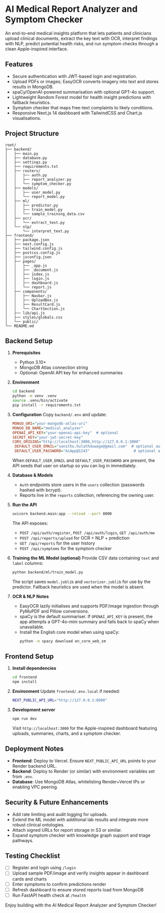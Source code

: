 # AI Medical Report Analyzer and Symptom Checker

An end-to-end medical insights platform that lets patients and clinicians upload clinical documents, extract the key text with OCR, interpret findings with NLP, predict potential health risks, and run symptom checks through a clean Apple-inspired interface.

## Features
- Secure authentication with JWT-based login and registration.
- Upload PDFs or images; EasyOCR converts imagery into text and stores results in MongoDB.
- spaCy/OpenAI-powered summarisation with optional GPT-4o support.
- Lightweight Random Forest model for health insight predictions with fallback heuristics.
- Symptom checker that maps free-text complaints to likely conditions.
- Responsive Next.js 14 dashboard with TailwindCSS and Chart.js visualisations.

## Project Structure
```
root/
├── backend/
│   ├── main.py
│   ├── database.py
│   ├── settings.py
│   ├── requirements.txt
│   ├── routers/
│   │   ├── auth.py
│   │   ├── report_analyzer.py
│   │   └── symptom_checker.py
│   ├── models/
│   │   ├── user_model.py
│   │   └── report_model.py
│   ├── ml/
│   │   ├── predictor.py
│   │   ├── train_model.py
│   │   └── sample_training_data.csv
│   ├── ocr/
│   │   └── extract_text.py
│   └── nlp/
│       └── interpret_text.py
├── frontend/
│   ├── package.json
│   ├── next.config.js
│   ├── tailwind.config.js
│   ├── postcss.config.js
│   ├── jsconfig.json
│   ├── pages/
│   │   ├── _app.js
│   │   ├── _document.js
│   │   ├── index.js
│   │   ├── login.js
│   │   ├── dashboard.js
│   │   └── report.js
│   ├── components/
│   │   ├── Navbar.js
│   │   ├── UploadBox.js
│   │   ├── ResultCard.js
│   │   └── ChartSection.js
│   ├── lib/api.js
│   ├── styles/globals.css
│   └── public/
└── README.md
```

## Backend Setup
1. **Prerequisites**
   - Python 3.10+
   - MongoDB Atlas connection string
   - Optional: OpenAI API key for enhanced summaries

2. **Environment**
   ```bash
   cd backend
   python -m venv .venv
   source .venv/bin/activate
   pip install -r requirements.txt
   ```

3. **Configuration**
   Copy `backend/.env` and update:
   ```ini
   MONGO_URI="your-mongodb-atlas-uri"
   MONGO_DB_NAME="medical_analyzer"
   OPENAI_API_KEY="your-openai-api-key"  # optional
   SECRET_KEY="your-jwt-secret-key"
   CORS_ORIGINS="http://localhost:3000,http://127.0.0.1:3000"
    DEFAULT_USER_EMAIL="sanithu.hulathduwage@gmail.com"  # optional auto-seeded account
    DEFAULT_USER_PASSWORD="AiApp@1243"                    # optional auto-seeded account
   ```
   When `DEFAULT_USER_EMAIL` and `DEFAULT_USER_PASSWORD` are present, the API seeds that user on startup so you can log in immediately.

4. **Database & Models**
   - `Auth` endpoints store users in the `users` collection (passwords hashed with bcrypt).
   - Reports live in the `reports` collection, referencing the owning user.

5. **Run the API**
   ```bash
   uvicorn backend.main:app --reload --port 8000
   ```
   The API exposes:
   - `POST /api/auth/register`, `POST /api/auth/login`, `GET /api/auth/me`
   - `POST /api/reports/upload` for OCR + NLP + prediction
   - `GET /api/reports` for the user history
   - `POST /api/symptoms` for the symptom checker

6. **Training the ML Model (optional)**
   Provide CSV data containing `text` and `label` columns:
   ```bash
   python backend/ml/train_model.py
   ```
   The script saves `model.joblib` and `vectorizer.joblib` for use by the predictor. Fallback heuristics are used when the model is absent.

7. **OCR & NLP Notes**
   - EasyOCR lazily initialises and supports PDF/image ingestion through PyMuPDF and Pillow conversions.
   - spaCy is the default summariser. If `OPENAI_API_KEY` is present, the app attempts a GPT-4o-mini summary and falls back to spaCy when unavailable.
   - Install the English core model when using spaCy:
     ```bash
     python -m spacy download en_core_web_sm
     ```

## Frontend Setup
1. **Install dependencies**
   ```bash
   cd frontend
   npm install
   ```
2. **Environment**
   Update `frontend/.env.local` if needed:
   ```bash
   NEXT_PUBLIC_API_URL="http://127.0.0.1:8000"
   ```
3. **Development server**
   ```bash
   npm run dev
   ```
   Visit `http://localhost:3000` for the Apple-inspired dashboard featuring uploads, summaries, charts, and a symptom checker.

## Deployment Notes
- **Frontend**: Deploy to Vercel. Ensure `NEXT_PUBLIC_API_URL` points to your Render backend URL.
- **Backend**: Deploy to Render (or similar) with environment variables set from `.env`.
- **Database**: Use MongoDB Atlas, whitelisting Render+Vercel IPs or enabling VPC peering.

## Security & Future Enhancements
- Add rate limiting and audit logging for uploads.
- Extend the ML model with additional lab results and integrate more robust clinical ontologies.
- Attach signed URLs for report storage in S3 or similar.
- Expand symptom checker with knowledge graph support and triage pathways.

## Testing Checklist
- [ ] Register and login using `/login`
- [ ] Upload sample PDF/image and verify insights appear in dashboard cards and charts
- [ ] Enter symptoms to confirm predictions render
- [ ] Refresh dashboard to ensure stored reports load from MongoDB
- [ ] Run FastAPI health check at `/health`

Enjoy building with the AI Medical Report Analyzer and Symptom Checker!

